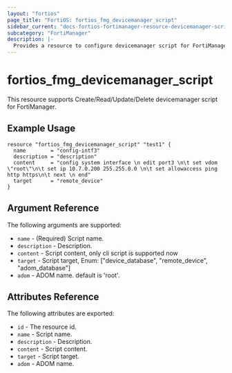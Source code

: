 ```yaml
---
layout: "fortios"
page_title: "FortiOS: fortios_fmg_devicemanager_script"
sidebar_current: "docs-fortios-fortimanager-resource-devicemanager-script"
subcategory: "FortiManager"
description: |-
  Provides a resource to configure devicemanager script for FortiManager.
---
```


# fortios_fmg_devicemanager_script
This resource supports Create/Read/Update/Delete devicemanager script for FortiManager.

## Example Usage
```hcl
resource "fortios_fmg_devicemanager_script" "test1" {
  name        = "config-intf3"
  description = "description"
  content     = "config system interface \n edit port3 \n\t set vdom \"root\"\n\t set ip 10.7.0.200 255.255.0.0 \n\t set allowaccess ping http https\n\t next \n end"
  target      = "remote_device"
}
```

## Argument Reference
The following arguments are supported:

* `name` - (Required) Script name.
* `description` - Description.
* `content` - Script content, only cli script is supported now
* `target` - Script target, Enum: ["device_database", "remote_device", "adom_database"]
* `adom` - ADOM name. default is 'root'.

## Attributes Reference
The following attributes are exported:

* `id` - The resource id.
* `name` - Script name.
* `description` - Description.
* `content` - Script content.
* `target` - Script target.
* `adom` - ADOM name.
